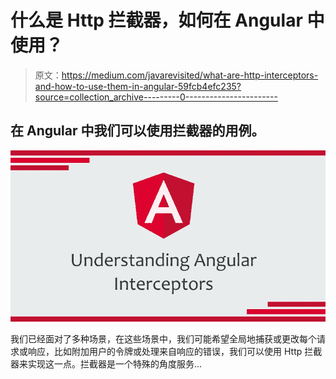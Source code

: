 # 什么是 Http 拦截器，如何在 Angular 中使用？

> 原文：<https://medium.com/javarevisited/what-are-http-interceptors-and-how-to-use-them-in-angular-59fcb4efc235?source=collection_archive---------0----------------------->

## 在 Angular 中我们可以使用拦截器的用例。

![](img/fbc762d95e53b113c6adcbb3dc618d45.png)

我们已经面对了多种场景，在这些场景中，我们可能希望全局地捕获或更改每个请求或响应，比如附加用户的令牌或处理来自响应的错误，我们可以使用 Http 拦截器来实现这一点。拦截器是一个特殊的角度服务…